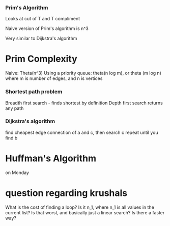 ### Prim's Algorithm

Looks at cut of T and T compliment

Naive version of Prim's algorithm is n^3

Very similar to Dijkstra's algorithm

# Prim Complexity

Naive: Theta(n^3)
Using a priority queue: theta(n log m), or theta (m log n)
where m is number of edges, and n is vertices

### Shortest path problem

Breadth first search - finds shortest by definition
Depth first search returns any path

### Dijkstra's algorithm
find cheapest edge connection of a and c, then search c
repeat until you find b


# Huffman's Algorithm

on Monday

# question regarding krushals

What is the cost of finding a loop? Is it n_1, where n_1 is all values in the current list?
Is that worst, and basically just a linear search? Is there a faster way?
